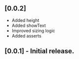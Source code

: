## [0.0.2]
* Added height
* Added showText
* Improved sizing logic
* Added asserts

## [0.0.1] - Initial release.
